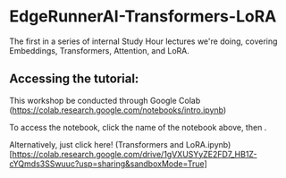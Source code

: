 # EdgeRunnerAI-Transformers-LoRA
The first in a series of internal Study Hour lectures we're doing, covering Embeddings, Transformers, Attention, and LoRA.

## Accessing the tutorial:
This workshop be conducted through Google Colab (https://colab.research.google.com/notebooks/intro.ipynb)

To access the notebook, click the name of the notebook above, then <Open in Colab>.

Alternatively, just click here!
(Transformers and LoRA.ipynb)[https://colab.research.google.com/drive/1gVXUSYyZE2FD7_HB1Z-cYQmds3SSwuuc?usp=sharing&sandboxMode=True]
